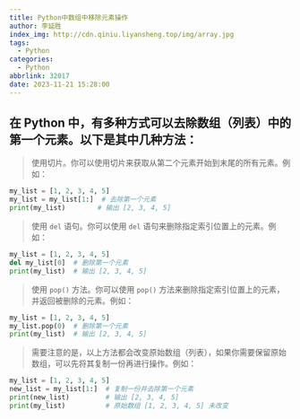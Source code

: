 ```yaml
---
title: Python中数组中移除元素操作
author: 李延胜
index_img: http://cdn.qiniu.liyansheng.top/img/array.jpg
tags:
  - Python
categories:
  - Python
abbrlink: 32017
date: 2023-11-21 15:28:00
---
```

## 在 Python 中，有多种方式可以去除数组（列表）中的第一个元素。以下是其中几种方法：

>  使用切片。你可以使用切片来获取从第二个元素开始到末尾的所有元素。例如：

```python
my_list = [1, 2, 3, 4, 5]
my_list = my_list[1:]  # 去除第一个元素
print(my_list)        # 输出 [2, 3, 4, 5]
```

>  使用 `del` 语句。你可以使用 `del` 语句来删除指定索引位置上的元素。例如：

```python
my_list = [1, 2, 3, 4, 5]
del my_list[0]  # 删除第一个元素
print(my_list)  # 输出 [2, 3, 4, 5]
```

> 使用 `pop()` 方法。你可以使用 `pop()` 方法来删除指定索引位置上的元素，并返回被删除的元素。例如：

```python
my_list = [1, 2, 3, 4, 5]
my_list.pop(0)  # 删除第一个元素
print(my_list)  # 输出 [2, 3, 4, 5]
```

> 需要注意的是，以上方法都会改变原始数组（列表），如果你需要保留原始数组，可以先将其复制一份再进行操作。例如：

```python
my_list = [1, 2, 3, 4, 5]
new_list = my_list[1:]  # 复制一份并去除第一个元素
print(new_list)         # 输出 [2, 3, 4, 5]
print(my_list)          # 原始数组 [1, 2, 3, 4, 5] 未改变
```